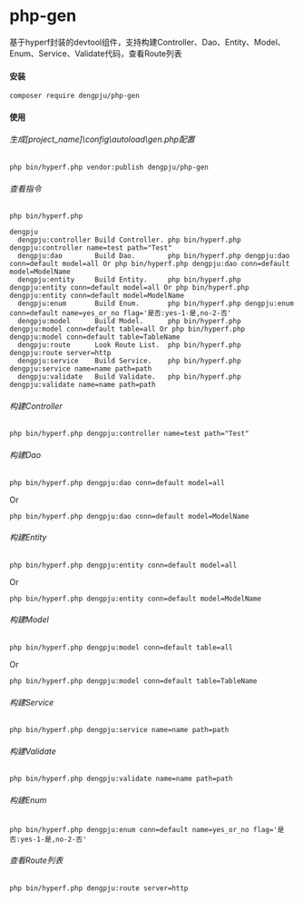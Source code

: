 # php-gen
基于hyperf封装的devtool组件，支持构建Controller、Dao、Entity、Model、Enum、Service、Validate代码，查看Route列表

#### 安装
```
composer require dengpju/php-gen
```

#### 使用

###### 生成[project_name]\config\autoload\gen.php配置
```
php bin/hyperf.php vendor:publish dengpju/php-gen
```


###### 查看指令
```
php bin/hyperf.php 

dengpju
  dengpju:controller Build Controller. php bin/hyperf.php dengpju:controller name=test path="Test"
  dengpju:dao        Build Dao.        php bin/hyperf.php dengpju:dao conn=default model=all Or php bin/hyperf.php dengpju:dao conn=default model=ModelName
  dengpju:entity     Build Entity.     php bin/hyperf.php dengpju:entity conn=default model=all Or php bin/hyperf.php dengpju:entity conn=default model=ModelName
  dengpju:enum       Build Enum.       php bin/hyperf.php dengpju:enum conn=default name=yes_or_no flag='是否:yes-1-是,no-2-否'
  dengpju:model      Build Model.      php bin/hyperf.php dengpju:model conn=default table=all Or php bin/hyperf.php dengpju:model conn=default table=TableName
  dengpju:route      Look Route List.  php bin/hyperf.php dengpju:route server=http
  dengpju:service    Build Service.    php bin/hyperf.php dengpju:service name=name path=path
  dengpju:validate   Build Validate.   php bin/hyperf.php dengpju:validate name=name path=path
```

###### 构建Controller
```
php bin/hyperf.php dengpju:controller name=test path="Test"
```

###### 构建Dao
```
php bin/hyperf.php dengpju:dao conn=default model=all 
```
Or 
```
php bin/hyperf.php dengpju:dao conn=default model=ModelName
```

###### 构建Entity
```
php bin/hyperf.php dengpju:entity conn=default model=all 
```
Or 
```
php bin/hyperf.php dengpju:entity conn=default model=ModelName
```

###### 构建Model
```
php bin/hyperf.php dengpju:model conn=default table=all 
```
Or 
```
php bin/hyperf.php dengpju:model conn=default table=TableName
```

###### 构建Service
```
php bin/hyperf.php dengpju:service name=name path=path
```

###### 构建Validate
```
php bin/hyperf.php dengpju:validate name=name path=path
```

###### 构建Enum
```
php bin/hyperf.php dengpju:enum conn=default name=yes_or_no flag='是否:yes-1-是,no-2-否'
```

###### 查看Route列表
```
php bin/hyperf.php dengpju:route server=http
```

